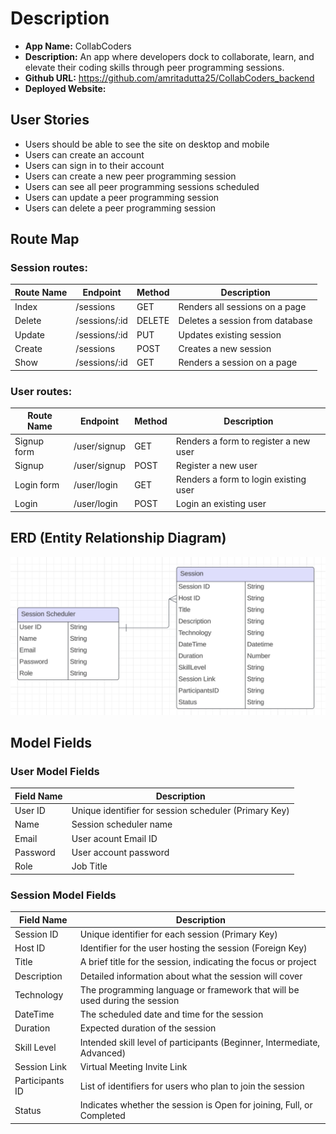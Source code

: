 # Description

- **App Name:** CollabCoders
- **Description:** An app where developers dock to collaborate, learn, and elevate their coding skills through peer programming sessions.
- **Github URL:** https://github.com/amritadutta25/CollabCoders_backend
- **Deployed Website:** 

## User Stories

- Users should be able to see the site on desktop and mobile
- Users can create an account
- Users can sign in to their account
- Users can create a new peer programming session
- Users can see all peer programming sessions scheduled
- Users can update a peer programming session
- Users can delete a peer programming session


## Route Map

### Session routes:
| Route Name | Endpoint | Method | Description |
|------------|----------|--------|-------------|
| Index | /sessions | GET | Renders all sessions on a page|
| Delete | /sessions/:id | DELETE | Deletes a session from database|
| Update | /sessions/:id | PUT | Updates existing session|
| Create | /sessions | POST | Creates a new session|
| Show | /sessions/:id | GET | Renders a session on a page|

### User routes:
| Route Name | Endpoint | Method | Description |
|------------|----------|--------|-------------|
| Signup form | /user/signup | GET | Renders a form to register a new user |
| Signup | /user/signup | POST | Register a new user |
| Login form | /user/login | GET | Renders a form to login existing user |
| Login | /user/login | POST | Login an existing user |


## ERD (Entity Relationship Diagram)

![Entity Relationship Diagram](./images/ERD_diagram.png)

## Model Fields

### User Model Fields

| Field Name | Description |
|------------|----------|
| User ID | Unique identifier for session scheduler (Primary Key) |
| Name | Session scheduler name |
| Email | User acount Email ID |
| Password | User account password |
| Role | Job Title |

### Session Model Fields

| Field Name | Description |
|------------|----------|
| Session ID | Unique identifier for each session (Primary Key) |
| Host ID | Identifier for the user hosting the session (Foreign Key) |
| Title | A brief title for the session, indicating the focus or project |
| Description | Detailed information about what the session will cover |
| Technology | The programming language or framework that will be used during the session |
| DateTime | The scheduled date and time for the session |
| Duration | Expected duration of the session |
| Skill Level | Intended skill level of participants (Beginner, Intermediate, Advanced) |
| Session Link | Virtual Meeting Invite Link |
| Participants ID | List of identifiers for users who plan to join the session |
| Status | Indicates whether the session is Open for joining, Full, or Completed |
